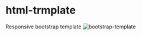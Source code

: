 # html-trmplate
Responsive bootstrap template
![bootstrap-template](https://user-images.githubusercontent.com/91652722/143395824-b10a76f8-57a1-48eb-a4e9-3e547e3e7f5c.png)
